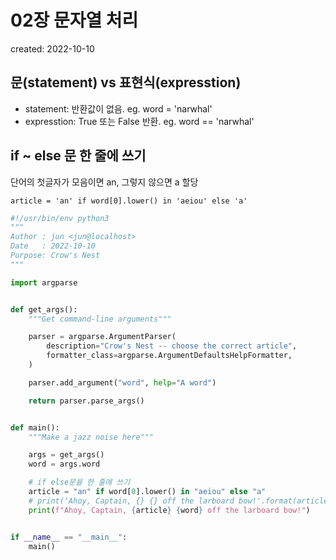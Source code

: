 # 02장 문자열 처리
created: 2022-10-10


## 문(statement) vs 표현식(expresstion)

- statement: 반환값이 없음. eg. word = 'narwhal'
- expresstion: True 또는 False 반환. eg. word == 'narwhal'

## if ~ else 문 한 줄에 쓰기

단어의 첫글자가 모음이면 an, 그렇지 않으면 a 할당

`article = 'an' if word[0].lower() in 'aeiou' else 'a'`

```python
#!/usr/bin/env python3
"""
Author : jun <jun@localhost>
Date   : 2022-10-10
Purpose: Crow's Nest
"""

import argparse


def get_args():
    """Get command-line arguments"""

    parser = argparse.ArgumentParser(
        description="Crow's Nest -- choose the correct article",
        formatter_class=argparse.ArgumentDefaultsHelpFormatter,
    )

    parser.add_argument("word", help="A word")

    return parser.parse_args()


def main():
    """Make a jazz noise here"""

    args = get_args()
    word = args.word

    # if else문을 한 줄에 쓰기
    article = "an" if word[0].lower() in "aeiou" else "a"
    # print('Ahoy, Captain, {} {} off the larboard bow!'.format(article, word))
    print(f"Ahoy, Captain, {article} {word} off the larboard bow!")


if __name__ == "__main__":
    main()

```